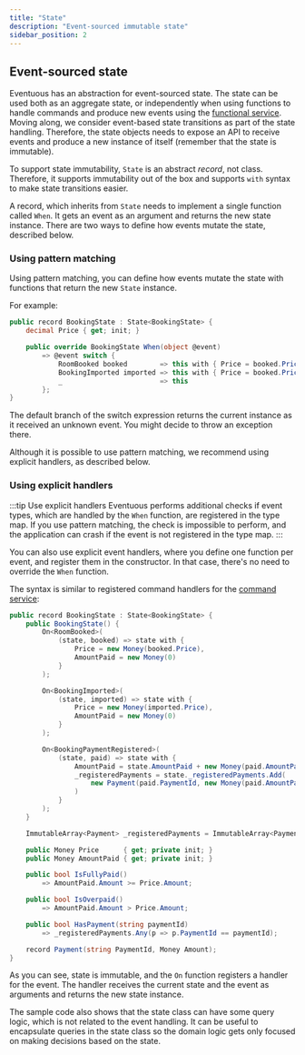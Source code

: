 ```yaml
---
title: "State"
description: "Event-sourced immutable state"
sidebar_position: 2
---
```


## Event-sourced state

Eventuous has an abstraction for event-sourced state. The state can be used both as an aggregate state, or independently when using functions to handle commands and produce new events using the [functional service](../application/func-service.md). Moving along, we consider event-based state transitions as part of the state handling. Therefore, the state objects needs to expose an API to receive events and produce a new instance of itself (remember that the state is immutable).

To support state immutability, `State` is an abstract _record_, not class. Therefore, it supports immutability out of the box and supports `with` syntax to make state transitions easier.

A record, which inherits from `State` needs to implement a single function called `When`. It gets an event as an argument and returns the new state instance. There are two ways to define how events mutate the state, described below.

### Using pattern matching

Using pattern matching, you can define how events mutate the state with functions that return the new `State` instance.

For example:

```csharp title="BookingState.cs"
public record BookingState : State<BookingState> {
    decimal Price { get; init; }

    public override BookingState When(object @event)
        => @event switch {
            RoomBooked booked        => this with { Price = booked.Price },
            BookingImported imported => this with { Price = booked.Price },
            _                        => this
        };
}
```

The default branch of the switch expression returns the current instance as it received an unknown event. You might decide to throw an exception there.

Although it is possible to use pattern matching, we recommend using explicit handlers, as described below.

### Using explicit handlers

:::tip Use explicit handlers
Eventuous performs additional checks if event types, which are handled by the `When` function, are registered in the type map. If you use pattern matching, the check is impossible to perform, and the application can crash if the event is not registered in the type map.
:::

You can also use explicit event handlers, where you define one function per event, and register them in the constructor. In that case, there's no need to override the `When` function.

The syntax is similar to registered command handlers for the [command service](../application):

```csharp title="BookingState.cs"
public record BookingState : State<BookingState> {
    public BookingState() {
        On<RoomBooked>(
            (state, booked) => state with {
                Price = new Money(booked.Price),
                AmountPaid = new Money(0)
            }
        );

        On<BookingImported>(
            (state, imported) => state with {
                Price = new Money(imported.Price),
                AmountPaid = new Money(0)
            }
        );

        On<BookingPaymentRegistered>(
            (state, paid) => state with {
                AmountPaid = state.AmountPaid + new Money(paid.AmountPaid),
                _registeredPayments = state._registeredPayments.Add(
                    new Payment(paid.PaymentId, new Money(paid.AmountPaid))
                )
            }
        );
    }

    ImmutableArray<Payment> _registeredPayments = ImmutableArray<Payment>.Empty;

    public Money Price      { get; private init; }
    public Money AmountPaid { get; private init; }

    public bool IsFullyPaid()
        => AmountPaid.Amount >= Price.Amount;

    public bool IsOverpaid()
        => AmountPaid.Amount > Price.Amount;

    public bool HasPayment(string paymentId)
        => _registeredPayments.Any(p => p.PaymentId == paymentId);

    record Payment(string PaymentId, Money Amount);
}
```

As you can see, state is immutable, and the `On` function registers a handler for the event. The handler receives the current state and the event as arguments and returns the new state instance.

The sample code also shows that the state class can have some query logic, which is not related to the event handling. It can be useful to encapsulate queries in the state class so the domain logic gets only focused on making decisions based on the state.

